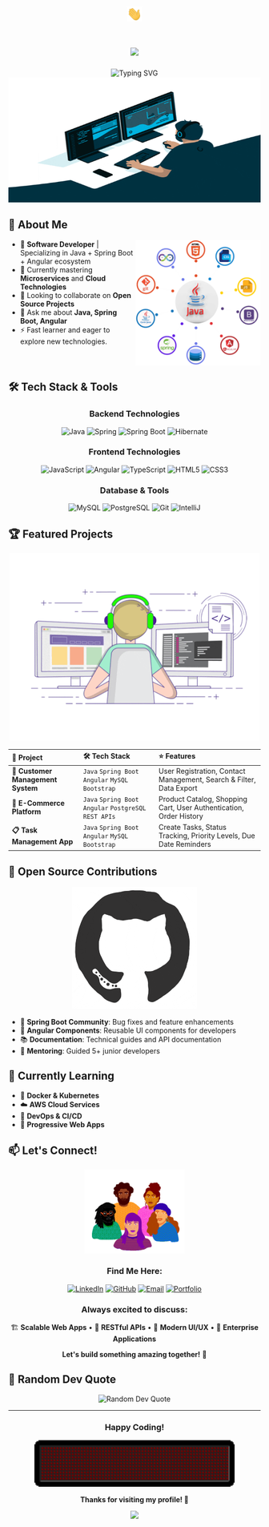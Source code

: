 




<div align="center">
  <img src="https://github.com/amantyagi9/amantyagi9/blob/main/img/hello.gif" width="30px"/>
<h1 align="center">
  <a href="https://git.io/typing-svg">
    <img src="https://readme-typing-svg.herokuapp.com/?lines=Hello,+There!+👋;This+is+Aman+Tyagi....;Nice+to+meet+you!&center=true&size=30">
  </a>
</h1>
  
  <img src="https://readme-typing-svg.herokuapp.com?font=Fira+Code&pause=1000&color=00F7FF&center=true&vCenter=true&width=435&lines=Software+Developer;Java+%7C+Spring+Boot;Angular+%7C+JavaScript;Always+learning+new+things" alt="Typing SVG" />
</div>

<div align="center">
  <img src="https://github.com/amantyagi9/amantyagi9/blob/main/img/code.gif" width="600" height="250"/>
</div>

## 🚀 About Me

<img align="right" alt="Coding" width="250" src="https://github.com/amantyagi9/amantyagi9/blob/main/img/ts.png"> 

- 🔭 **Software Developer** | Specializing in Java + Spring Boot + Angular ecosystem
- 🌱 Currently mastering **Microservices** and **Cloud Technologies**
- 👯 Looking to collaborate on **Open Source Projects**
- 💬 Ask me about **Java, Spring Boot, Angular**
- ⚡ Fast learner and eager to explore new technologies.

<br clear="both"/>

## 🛠️ Tech Stack & Tools

<div align="center">

### Backend Technologies
<img src="https://img.shields.io/badge/Java-ED8B00?style=for-the-badge&logo=java&logoColor=white" alt="Java"/>
<img src="https://img.shields.io/badge/Spring-6DB33F?style=for-the-badge&logo=spring&logoColor=white" alt="Spring"/>
<img src="https://img.shields.io/badge/Spring_Boot-F2F4F9?style=for-the-badge&logo=spring-boot" alt="Spring Boot"/>
<img src="https://img.shields.io/badge/Hibernate-59666C?style=for-the-badge&logo=Hibernate&logoColor=white" alt="Hibernate"/>

### Frontend Technologies
<img src="https://img.shields.io/badge/JavaScript-F7DF1E?style=for-the-badge&logo=javascript&logoColor=black" alt="JavaScript"/>
<img src="https://img.shields.io/badge/Angular-DD0031?style=for-the-badge&logo=angular&logoColor=white" alt="Angular"/>
<img src="https://img.shields.io/badge/TypeScript-007ACC?style=for-the-badge&logo=typescript&logoColor=white" alt="TypeScript"/>
<img src="https://img.shields.io/badge/HTML5-E34F26?style=for-the-badge&logo=html5&logoColor=white" alt="HTML5"/>
<img src="https://img.shields.io/badge/CSS3-1572B6?style=for-the-badge&logo=css3&logoColor=white" alt="CSS3"/>

### Database & Tools
<img src="https://img.shields.io/badge/MySQL-00000F?style=for-the-badge&logo=mysql&logoColor=white" alt="MySQL"/>
<img src="https://img.shields.io/badge/PostgreSQL-316192?style=for-the-badge&logo=postgresql&logoColor=white" alt="PostgreSQL"/>
<img src="https://img.shields.io/badge/Git-F05032?style=for-the-badge&logo=git&logoColor=white" alt="Git"/>
<img src="https://img.shields.io/badge/IntelliJ_IDEA-000000.svg?style=for-the-badge&logo=intellij-idea&logoColor=white" alt="IntelliJ"/>

</div>



## 🏆 Featured Projects

<div align="center">
  <img src="https://github.com/amantyagi9/amantyagi9/blob/main/img/2.gif" width="500"/>
</div>


<div align="center">
  
| 🚀 Project | 🛠️ Tech Stack | ⭐ Features |
|:---|:---|:---|
| **💼 Customer Management System** | `Java` `Spring Boot` `Angular` `MySQL` `Bootstrap` | User Registration, Contact Management, Search & Filter, Data Export |
| **🛒 E-Commerce Platform** | `Java` `Spring Boot` `Angular` `PostgreSQL` `REST APIs` | Product Catalog, Shopping Cart, User Authentication, Order History |
| **📋 Task Management App** | `Java` `Spring Boot` `Angular` `MySQL` `Bootstrap` | Create Tasks, Status Tracking, Priority Levels, Due Date Reminders |



</div>




## 🤝 Open Source Contributions

<div align="center">
  <img src="https://github.com/amantyagi9/amantyagi9/blob/main/img/4.gif" width="250"/>
</div>

- 🌟 **Spring Boot Community**: Bug fixes and feature enhancements
- 🎯 **Angular Components**: Reusable UI components for developers
- 📚 **Documentation**: Technical guides and API documentation
- 👥 **Mentoring**: Guided 5+ junior developers



## 🌱 Currently Learning


- 🐳 **Docker & Kubernetes**
- ☁️ **AWS Cloud Services**
- 🔧 **DevOps & CI/CD**
- 📱 **Progressive Web Apps**

## 📫 Let's Connect!

<div align="center">

<img src="https://github.com/amantyagi9/amantyagi9/blob/main/img/6.gif" width="200"/>






### **Find Me Here:**

  
[![LinkedIn](https://img.shields.io/badge/LinkedIn-0077B5?style=for-the-badge&logo=linkedin&logoColor=white)](https://linkedin.com/in/[your-linkedin])
[![GitHub](https://img.shields.io/badge/GitHub-100000?style=for-the-badge&logo=github&logoColor=white)](https://github.com/[your-username])
[![Email](https://img.shields.io/badge/Email-D14836?style=for-the-badge&logo=gmail&logoColor=white)](mailto:[your-email])
[![Portfolio](https://img.shields.io/badge/Portfolio-FF5722?style=for-the-badge&logo=todoist&logoColor=white)](https://[your-portfolio])

### **Always excited to discuss:**

🏗️ **Scalable Web Apps** • 🔧 **RESTful APIs** • 🎨 **Modern UI/UX** • 🚀 **Enterprise Applications**

**Let's build something amazing together!** 🚀


</div>

## 💭 Random Dev Quote

<div align="center">
  <img src="https://quotes-github-readme.vercel.app/api?type=horizontal&theme=radical" alt="Random Dev Quote"/>
</div>


---


<div align="center">
  
###  Happy Coding! 

<img src="https://github.com/amantyagi9/amantyagi9/blob/main/img/8.gif" width="400"/>

**Thanks for visiting my profile! 🚀**

<img src="https://capsule-render.vercel.app/api?type=waving&color=gradient&height=100&section=footer"/>

</div>


